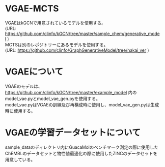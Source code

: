 # VGAE-MCTS
VGAEはkGCNで用意されているモデルを使用する。  
(URL: https://github.com/clinfo/kGCN/tree/master/sample_chem/generative_model )  
MCTSは別のレポジトリーにあるモデルを使用する。   
(URL: https://github.com/clinfo/GraphGenerativeModel/tree/nakai_ver )  

# VGAEについて
VGAEのモデルは、https://github.com/clinfo/kGCN/tree/master/example_model 内のmodel_vae.pyとmodel_vae_gen.pyを使用する。  
model_vae.pyはVGAEの訓練及び再構成時に使用し、model_vae_gen.pyは生成時に使用する。  

# VGAEの学習データセットについて
sample_dataのディレクトリ内にGuacaMolのベンチマーク測定の際に使用したChEMBLのデータセットと物性値最適化の際に使用したZINCのデータセットを用意している。
